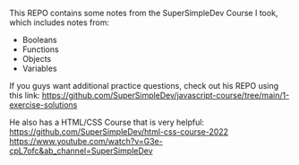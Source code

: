 This REPO contains some notes from the SuperSimpleDev Course I took, which includes notes from:

- Booleans
- Functions
- Objects
- Variables

If you guys want additional practice questions, check out his REPO using this link:
https://github.com/SuperSimpleDev/javascript-course/tree/main/1-exercise-solutions

He also has a HTML/CSS Course that is very helpful:
https://github.com/SuperSimpleDev/html-css-course-2022
https://www.youtube.com/watch?v=G3e-cpL7ofc&ab_channel=SuperSimpleDev

